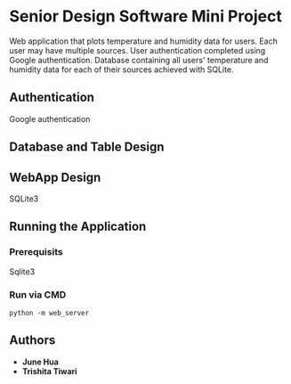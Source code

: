 # Senior Design Software Mini Project

Web application that plots temperature and humidity data for users. Each user may have multiple sources. User authentication completed using Google authentication. Database containing all users' temperature and humidity data for each of their sources achieved with SQLite. 

## Authentication

Google authentication

## Database and Table Design

## WebApp Design


SQLite3

## Running the Application

### Prerequisits

Sqlite3

### Run via CMD

```
python -m web_server
```

## Authors

* **June Hua** 
* **Trishita Tiwari**
